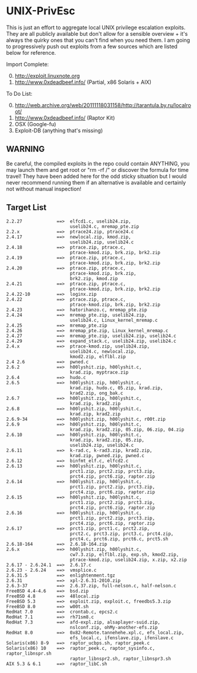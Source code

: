 UNIX-PrivEsc
============

This is just an effort to aggregate local UNIX privilege escalation exploits. They are all publicly available but don't allow for a sensible overview + it's always the quirky ones that you can't find when you need them. I am going to progressively push out exploits from a few sources which are listed below for reference. 

Import Complete:

0. http://exploit.linuxnote.org
0. http://www.0xdeadbeef.info/ (Partial, x86 Solaris + AIX)

To Do List:

0. http://web.archive.org/web/20111118031158/http://tarantula.by.ru/localroot/
0. http://www.0xdeadbeef.info/ (Raptor Kit)
0. OSX (Google-fu)
0. Exploit-DB (anything that's missing)

WARNING
-------

Be careful, the compiled exploits in the repo could contain ANYTHING, you may launch them and get root or "rm -rf /" or discover the formula for time travel! They have been added here for the odd sticky situation but I would never recommend running them if an alternative is available and certainly not without manual inspection!

Target List
-----------

```
2.2.27             ==>  elfcd1.c, uselib24.zip,
                        uselib24.c, mremap_pte.zip
2.2.x              ==>  ptrace24.zip, ptrace24.c
2.4.17             ==>  newlocal.zip, kmod.zip,
                        uselib24.zip, uselib24.c
2.4.18             ==>  ptrace.zip, ptrace.c,
                        ptrace-kmod.zip, brk.zip, brk2.zip
2.4.19             ==>  ptrace.zip, ptrace.c,
                        ptrace-kmod.zip, brk.zip, brk2.zip
2.4.20             ==>  ptrace.zip, ptrace.c,
                        ptrace-kmod.zip, brk.zip,
                        brk2.zip, kmod.zip
2.4.21             ==>  ptrace.zip, ptrace.c,
                        ptrace-kmod.zip, brk.zip, brk2.zip
2.4.22-10          ==>  loginx.zip
2.4.22             ==>  ptrace.zip, ptrace.c,
                        ptrace-kmod.zip, brk.zip, brk2.zip
2.4.23             ==>  hatorihanzo.c, mremap_pte.zip
2.4.24             ==>  mremap_pte.zip, uselib24.zip,
                        uselib24.c, Linux_kernel_mremap.c
2.4.25             ==>  mremap_pte.zip
2.4.26             ==>  mremap_pte.zip, Linux_kernel_mremap.c
2.4.27             ==>  mremap_pte.zip, uselib24.zip, uselib24.c
2.4.29             ==>  expand_stack.c, uselib24.zip, uselib24.c
2.4.x              ==>  ptrace-kmod.zip, uselib24.zip,
                        uselib24.c, newlocal.zip,
                        kmod2.zip, elflbl.zip
2.4 2.6            ==>  pwned.c
2.6.2              ==>  h00lyshit.zip, h00lyshit.c,
                        krad.zip, myptrace.zip
2.6.4              ==>  hudo.c
2.6.5              ==>  h00lyshit.zip, h00lyshit.c,
                        krad.zip, hudo.c, 05.zip, krad.zip,
                        krad2.zip, ong_bak.c
2.6.7              ==>  h00lyshit.zip, h00lyshit.c,
                        krad.zip, krad2.zip
2.6.8              ==>  h00lyshit.zip, h00lyshit.c,
                        krad.zip, krad2.zip
2.6.9-34           ==>  h00lyshit.zip, h00lyshit.c, r00t.zip
2.6.9              ==>  h00lyshit.zip, h00lyshit.c,
                        krad.zip, krad2.zip, 05.zip, 06.zip, 04.zip
2.6.10             ==>  h00lyshit.zip, h00lyshit.c,
                        krad.zip, krad2.zip, 05.zip,
                        uselib24.zip, uselib24.c
2.6.11             ==>  k-rad.c, k-rad3.zip, krad2.zip,
                        krad.zip, pwned.zip, pwned.c
2.6.12             ==>  binfmt_elf.c, elfcd2.c
2.6.13             ==>  h00lyshit.zip, h00lyshit.c,
                        prct1.zip, prct2.zip, prct3.zip,
                        prct4.zip, prct6.zip, raptor.zip
2.6.14             ==>  h00lyshit.zip, h00lyshit.c,
                        prct1.zip, prct2.zip, prct3.zip,
                        prct4.zip, prct6.zip, raptor.zip
2.6.15             ==>  h00lyshit.zip, h00lyshit.c,
                        prct1.zip, prct2.zip, prct3.zip,
                        prct4.zip, prct6.zip, raptor.zip
2.6.16             ==>  h00lyshit.zip, h00lyshit.c,
                        prct1.zip, prct2.zip, prct3.zip,
                        prct4.zip, prct6.zip, raptor.zip
2.6.17             ==>  prct1.zip, prct1.c, prct2.zip,
                        prct2.c, prct3.zip, prct3.c, prct4.zip,
                        prct4.c, prct6.zip, prct6.c, prct5.sh
2.6.18-164         ==>  2.6.18-164.zip
2.6.x              ==>  h00lyshit.zip, h00lyshit.c,
                        cw7.3.zip, elflbl.zip, exp.sh, kmod2.zip,
                        ptrace-kmod.zip, uselib24.zip, x.zip, x2.zip
2.6.17 - 2.6.24.1  ==>  2.6.17.c
2.6.23 - 2.6.24    ==>  vmsplice.c
2.6.31.5           ==>  enlightenment.tgz
2.6.31             ==>  xpl-2.6.31-2010.zip
2.6.3-37           ==>  2.6.37.zip, full-nelson.c, half-nelson.c
FreeBSD 4.4-4.6    ==>  bsd.zip
FreeBSD 4.8        ==>  48local.zip
FreeBSD 5.3        ==>  exploit.zip, exploit.c, freedbs5.3.zip
FreeBSD 8.0        ==>  w00t.sh
RedHat 7.0         ==>  crontab.c, epcs2.c
RedHat 7.1         ==>  rh71sm8.c
RedHat 7.3         ==>  afd-expl.zip, alsaplayer-suid.zip,
                        nslconf.zip, ohMy-another-efs.zip
RedHat 8.0         ==>  0x82-Remote.tannehehe.xpl.c, efs_local.zip,
                        efs_local.c, ifenslave.zip, ifenslave.c
Solaris(x86) 8-9   ==>  raptor_ucbps.sh, raptor_peek.c
Solaris(x86) 10    ==>  raptor_peek.c, raptor_sysinfo.c, raptor_libnspr.sh
                        raptor_libnspr2.sh, raptor_libnspr3.sh
AIX 5.3 & 6.1      ==>  raptor_libC.sh
```